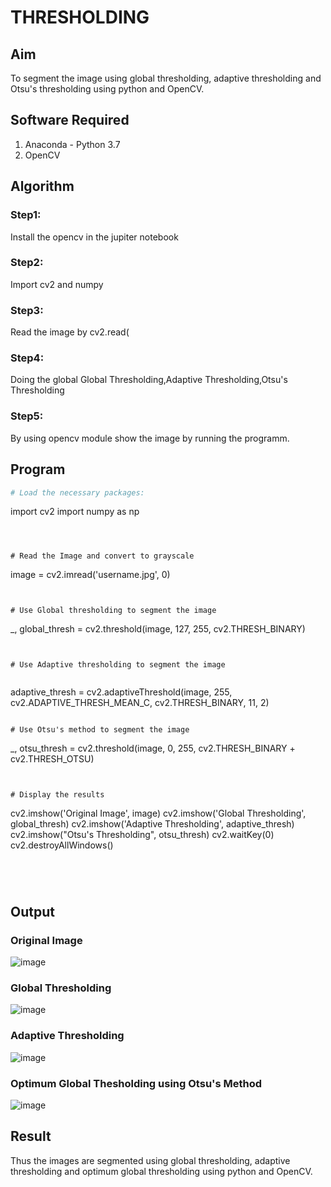 # THRESHOLDING
## Aim
To segment the image using global thresholding, adaptive thresholding and Otsu's thresholding using python and OpenCV.

## Software Required
1. Anaconda - Python 3.7
2. OpenCV

## Algorithm

### Step1:
Install the opencv in the jupiter notebook
### Step2:
Import cv2 and numpy
### Step3:
Read the image by cv2.read(
### Step4:
Doing the global Global Thresholding,Adaptive Thresholding,Otsu's Thresholding 
### Step5:
By using opencv module show the image by running the programm.
## Program

```python
# Load the necessary packages:
```
import cv2
import numpy as np
```



# Read the Image and convert to grayscale
```
image = cv2.imread('username.jpg', 0)
```


# Use Global thresholding to segment the image

```
_, global_thresh = cv2.threshold(image, 127, 255, cv2.THRESH_BINARY)
```


# Use Adaptive thresholding to segment the image


```
adaptive_thresh = cv2.adaptiveThreshold(image, 255, cv2.ADAPTIVE_THRESH_MEAN_C, cv2.THRESH_BINARY, 11, 2)
```

# Use Otsu's method to segment the image 

```
_, otsu_thresh = cv2.threshold(image, 0, 255, cv2.THRESH_BINARY + cv2.THRESH_OTSU)
```


# Display the results
```
cv2.imshow('Original Image', image)
cv2.imshow('Global Thresholding', global_thresh)
cv2.imshow('Adaptive Thresholding', adaptive_thresh)
cv2.imshow("Otsu's Thresholding", otsu_thresh)
cv2.waitKey(0)
cv2.destroyAllWindows()
```




```
## Output

### Original Image
![image](https://github.com/Hariveeraprasad-2006/Thresholdingg/assets/145049988/e7566d9d-4531-45fe-b1c1-7117e09be02f)

### Global Thresholding
![image](https://github.com/Hariveeraprasad-2006/Thresholdingg/assets/145049988/8e56b2f6-4254-4abc-b51a-ca1cc6f19fe4)

### Adaptive Thresholding
![image](https://github.com/Hariveeraprasad-2006/Thresholdingg/assets/145049988/46f315e7-703a-40fc-ad86-06854e95f664)

### Optimum Global Thesholding using Otsu's Method
![image](https://github.com/Hariveeraprasad-2006/Thresholdingg/assets/145049988/aaac2807-f081-4b97-a54a-a6288b422591)


## Result
Thus the images are segmented using global thresholding, adaptive thresholding and optimum global thresholding using python and OpenCV.
